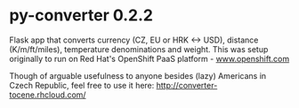 py-converter 0.2.2
============

Flask app that converts currency (CZ, EU or HRK <-> USD), distance (K/m/ft/miles), temperature denominations and weight.
This was setup originally to run on Red Hat's OpenShift PaaS platform - www.openshift.com

Though of arguable usefulness to anyone besides (lazy) Americans in Czech Republic, feel free to use it here: http://converter-tocene.rhcloud.com/
